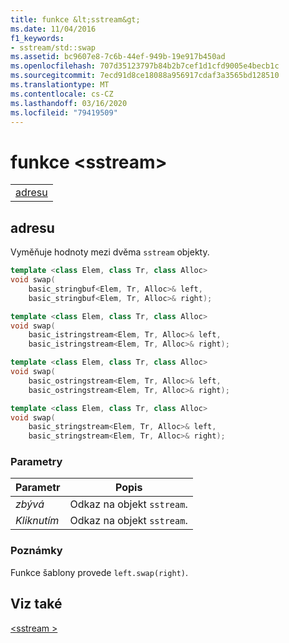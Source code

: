 ```yaml
---
title: funkce &lt;sstream&gt;
ms.date: 11/04/2016
f1_keywords:
- sstream/std::swap
ms.assetid: bc9607e8-7c6b-44ef-949b-19e917b450ad
ms.openlocfilehash: 707d35123797b84b2b7cef1d1cfd9005e4becb1c
ms.sourcegitcommit: 7ecd91d8ce18088a956917cdaf3a3565bd128510
ms.translationtype: MT
ms.contentlocale: cs-CZ
ms.lasthandoff: 03/16/2020
ms.locfileid: "79419509"
---
```

# <a name="ltsstreamgt-functions"></a>funkce &lt;sstream&gt;

||
|-|
|[adresu](#sstream_swap)|

## <a name="sstream_swap"></a>adresu

Vyměňuje hodnoty mezi dvěma `sstream` objekty.

```cpp
template <class Elem, class Tr, class Alloc>
void swap(
    basic_stringbuf<Elem, Tr, Alloc>& left,
    basic_stringbuf<Elem, Tr, Alloc>& right);

template <class Elem, class Tr, class Alloc>
void swap(
    basic_istringstream<Elem, Tr, Alloc>& left,
    basic_istringstream<Elem, Tr, Alloc>& right);

template <class Elem, class Tr, class Alloc>
void swap(
    basic_ostringstream<Elem, Tr, Alloc>& left,
    basic_ostringstream<Elem, Tr, Alloc>& right);

template <class Elem, class Tr, class Alloc>
void swap(
    basic_stringstream<Elem, Tr, Alloc>& left,
    basic_stringstream<Elem, Tr, Alloc>& right);
```

### <a name="parameters"></a>Parametry

|Parametr|Popis|
|---------------|-----------------|
|*zbývá*|Odkaz na objekt `sstream`.|
|*Kliknutím*|Odkaz na objekt `sstream`.|

### <a name="remarks"></a>Poznámky

Funkce šablony provede `left.swap(right)`.

## <a name="see-also"></a>Viz také

[\<sstream >](../standard-library/sstream.md)
